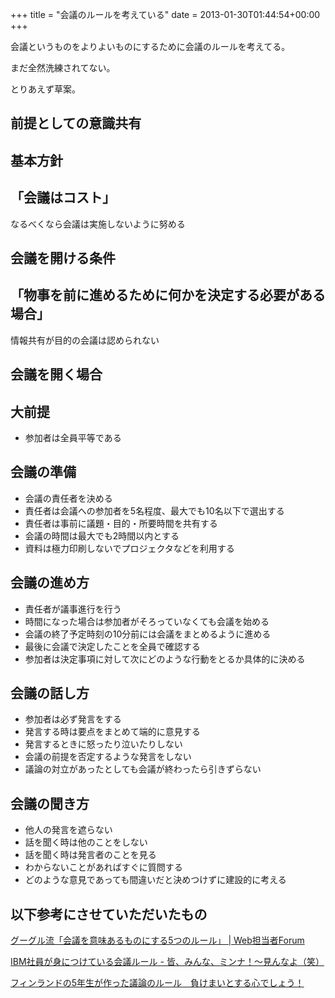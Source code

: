 +++
title = "会議のルールを考えている"
date = 2013-01-30T01:44:54+00:00
+++

会議というものをよりよいものにするために会議のルールを考えてる。

まだ全然洗練されてない。

とりあえず草案。

## 前提としての意識共有

## 基本方針

## 「会議はコスト」

なるべくなら会議は実施しないように努める 

## 会議を開ける条件

## 「物事を前に進めるために何かを決定する必要がある場合」

情報共有が目的の会議は認められない 

## 会議を開く場合

## 大前提

- 参加者は全員平等である

## 会議の準備

- 会議の責任者を決める
- 責任者は会議への参加者を5名程度、最大でも10名以下で選出する
- 責任者は事前に議題・目的・所要時間を共有する
- 会議の時間は最大でも2時間以内とする
- 資料は極力印刷しないでプロジェクタなどを利用する

## 会議の進め方

- 責任者が議事進行を行う
- 時間になった場合は参加者がそろっていなくても会議を始める
- 会議の終了予定時刻の10分前には会議をまとめるように進める
- 最後に会議で決定したことを全員で確認する
- 参加者は決定事項に対して次にどのような行動をとるか具体的に決める

## 会議の話し方

- 参加者は必ず発言をする
- 発言する時は要点をまとめて端的に意見する
- 発言するときに怒ったり泣いたりしない
- 会議の前提を否定するような発言をしない
- 議論の対立があったとしても会議が終わったら引きずらない

## 会議の聞き方

- 他人の発言を遮らない
- 話を聞く時は他のことをしない
- 話を聞く時は発言者のことを見る
- わからないことがあればすぐに質問する
- どのような意見であっても間違いだと決めつけずに建設的に考える

## 以下参考にさせていただいたもの

[グーグル流「会議を意味あるものにする5つのルール」 | Web担当者Forum](http://web-tan.forum.impressrd.jp/e/2012/01/17/11954)

[IBM社員が身につけている会議ルール - 皆、みんな、ミンナ！～見んなよ（笑）](http://blog.goo.ne.jp/dimebag_darell_20041208_rip/e/07c547f4ce3646b53c0a28c6ed291b63)

[フィンランドの5年生が作った議論のルール　負けまいとする心でしょう！](http://kd1.blog103.fc2.com/blog-entry-200.html)
